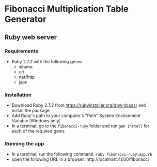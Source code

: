 # Fibonacci Multiplication Table Generator 

## Ruby web server

### Requirements 

* Ruby 2.7.2 with the following gems: 
	* sinatra
	* uri
	* net/http
	* json

### Installation 

* Download Ruby 2.7.2 from https://rubyinstaller.org/downloads/ and install the package
* Add Ruby's path to your computer's "Path" System Environment Variable (Windows only)
* In a terminal, go to the `fibonacci-ruby` folder and run `gem install` for each of the required gems 

### Running the app  

* In a terminal, run the following command: `ruby fibonacci-ruby\app.rb`
* open the following URL in a browser: http://localhost:4000/fibonacci